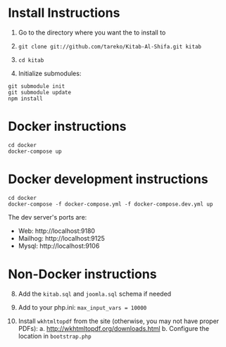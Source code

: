 # Install Instructions

1. Go to the directory where you want the to install to
2. `git clone git://github.com/tareko/Kitab-Al-Shifa.git kitab`
3. `cd kitab`

4. Initialize submodules:
```
git submodule init
git submodule update
npm install
```



# Docker instructions

```
cd docker
docker-compose up
```

# Docker development instructions

```
cd docker
docker-compose -f docker-compose.yml -f docker-compose.dev.yml up
```

The dev server's ports are:

 * Web: http://localhost:9180
 * Mailhog: http://localhost:9125
 * Mysql: http://localhost:9106 

# Non-Docker instructions
8. Add the `kitab.sql` and `joomla.sql` schema if needed

9. Add to your php.ini: `max_input_vars = 10000`

10. Install `wkhtmltopdf` from the site (otherwise, you may not have proper PDFs):
	a. http://wkhtmltopdf.org/downloads.html
	b. Configure the location in `bootstrap.php`

